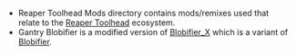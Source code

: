 - Reaper Toolhead Mods directory contains mods/remixes used that relate to the [Reaper Toolhead](https://github.com/APDMachine/Reaper) ecosystem.
- Gantry Blobifier is a modified version of [Blobifier_X](https://github.com/xuanyuanss/Blobifier_X) which is a variant of [Blobifier](https://github.com/Dendrowen/Blobifier).
